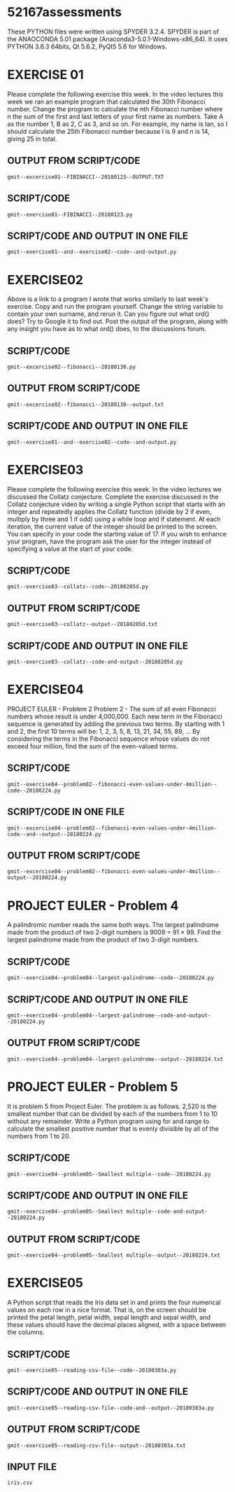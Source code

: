 # 52167assessments

These PYTHON files were written using SPYDER 3.2.4.
SPYDER is part of the ANAOCONDA 5.01 package (Anaconda3-5.0.1-Windows-x86_64).
It uses PYTHON 3.6.3 64bits, Qt 5.6.2, PyQt5 5.6 for Windows.

# EXERCISE 01
Please complete the following exercise this week. In the video lectures this 
week we ran an example program that calculated the 30th Fibonacci number. 
Change the program to calculate the nth Fibonacci number where n the sum of 
the first and last letters of your first name as numbers. 
Take A as the number 1, B as 2, C as 3, and so on. 
For example, my name is Ian, so I should calculate the 25th Fibonacci number 
because I is 9 and n is 14, giving 25 in total.

## OUTPUT FROM SCRIPT/CODE
 	gmit--excercise01--FIBINACCI--20180123--OUTPUT.TXT 
## SCRIPT/CODE
	gmit--exercise01--FIBINACCI--20180123.py
## SCRIPT/CODE AND OUTPUT IN ONE FILE	
	gmit--exercise01--and--exercise02--code--and-output.py

# EXERCISE02
Above is a link to a program I wrote that works similarly to last week's 
exercise. Copy and run the program yourself. Change the string variable 
to contain your own surname, and rerun it. Can you figure out what ord()
does? Try to Google it to find out. Post the output of the program, along
with any insight you have as to what ord() does, to the discussions forum.

## SCRIPT/CODE	
	gmit--excercise02--fibonacci--20180130.py 	
## OUTPUT FROM SCRIPT/CODE
	gmit--excercise02--fibonacci--20180130--output.txt 	
## SCRIPT/CODE AND OUTPUT IN ONE FILE	
	gmit--exercise01--and--exercise02--code--and-output.py

# EXERCISE03
Please complete the following exercise this week. In the video lectures we 
discussed the Collatz conjecture. Complete the exercise discussed in the 
Collatz conjecture video by writing a single Python script that starts with
an integer and repeatedly applies the Collatz function (divide by 2 if even,
multiply by three and 1 if odd) using a while loop and if statement. At each
iteration, the current value of the integer should be printed to the screen.
You can specify in your code the starting value of 17. If you wish to enhance
your program, have the program ask the user for the integer instead of 
specifying a value at the start of your code.

## SCRIPT/CODE	
	gmit--exercise03--collatz--code--20180205d.py
## OUTPUT FROM SCRIPT/CODE
	gmit--exercise03--collatz--output--20180205d.txt
## SCRIPT/CODE AND OUTPUT IN ONE FILE
	gmit--exercise03--collatz--code-and-output--20180205d.py
	
# EXERCISE04
PROJECT EULER - Problem 2
Problem 2 - The sum of all even Fibonacci numbers whose result is under 4,000,000.
Each new term in the Fibonacci sequence is generated by adding the previous two terms. 
By starting with 1 and 2, the first 10 terms will be:
1, 2, 3, 5, 8, 13, 21, 34, 55, 89, ...
By considering the terms in the Fibonacci sequence whose values do not exceed four million, find the sum of the even-valued terms.

## SCRIPT/CODE
    gmit--exercise04--problem02--fibonacci-even-values-under-4million--code--20180224.py
## SCRIPT/CODE IN ONE FILE
	gmit--excercise04--problem02--fibonacci-even-values-under-4million-code--and--output--20180224.py 
## OUTPUT FROM SCRIPT/CODE
	gmit--excercise04--problem02--fibonacci-even-values-under-4million--output--20180224.py

# PROJECT EULER - Problem 4
A palindromic number reads the same both ways. The largest palindrome made from 
the product of two 2-digit numbers is 9009 = 91 × 99.
Find the largest palindrome made from the product of two 3-digit numbers.
##  SCRIPT/CODE 
	gmit--exercise04--problem04--largest-palindrome--code--20180224.py
##  SCRIPT/CODE AND OUTPUT IN ONE FILE
	gmit--exercise04--problem04--largest-palindrome--code-and-output--20180224.py
## OUTPUT FROM SCRIPT/CODE	
	gmit--exercise04--problem04--largest-palindrome--output--20180224.txt
	

# PROJECT EULER - Problem 5
It is problem 5 from Project Euler. The problem is as follows. 2,520 is the 
smallest number that can be divided by each of the numbers from 1 to 10 
without any remainder. Write a Python program using for and range to 
calculate the smallest positive number that is evenly divisible by all 
of the numbers from 1 to 20.

## SCRIPT/CODE 
	gmit--exercise04--problem05--Smallest multiple--code--20180224.py
## SCRIPT/CODE AND OUTPUT IN ONE FILE
	gmit--exercise04--problem05--Smallest multiple--code-and-output--20180224.py
## OUTPUT FROM SCRIPT/CODE	
	gmit--exercise04--problem05--Smallest multiple--output--20180224.txt


# EXERCISE05
A Python script that reads the Iris data set in and prints the four numerical 
values on each row in a nice format. That is, on the screen should be printed
the petal length, petal width, sepal length and sepal width, and these values
should have the decimal places aligned, with a space between the columns.
 
## SCRIPT/CODE
	gmit--exercise05--reading-csv-file--code--20180303a.py
## SCRIPT/CODE AND OUTPUT IN ONE FILE
    gmit--exercise05--reading-csv-file--code-and--output--20180303a.py
## OUTPUT FROM SCRIPT/CODE	
	gmit--exercise05--reading-csv-file--output--20180303a.txt
## INPUT FILE
    iris.csv

